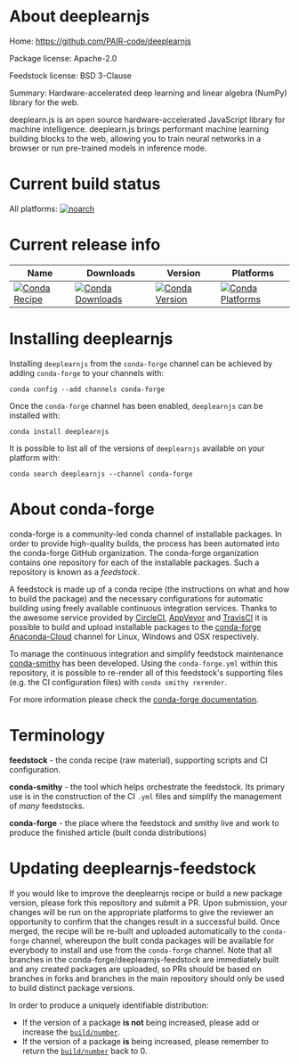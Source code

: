About deeplearnjs
=================

Home: https://github.com/PAIR-code/deeplearnjs

Package license: Apache-2.0

Feedstock license: BSD 3-Clause

Summary: Hardware-accelerated deep learning and linear algebra (NumPy) library for the web.

deeplearn.js is an open source hardware-accelerated JavaScript library for machine
intelligence. deeplearn.js brings performant machine learning building blocks to the
web, allowing you to train neural networks in a browser or run pre-trained models in
inference mode.


Current build status
====================

All platforms:
[![noarch](https://img.shields.io/circleci/project/github/conda-forge/deeplearnjs-feedstock/master.svg?label=noarch)](https://circleci.com/gh/conda-forge/deeplearnjs-feedstock)

Current release info
====================

| Name | Downloads | Version | Platforms |
| --- | --- | --- | --- |
| [![Conda Recipe](https://img.shields.io/badge/recipe-deeplearnjs-green.svg)](https://anaconda.org/conda-forge/deeplearnjs) | [![Conda Downloads](https://img.shields.io/conda/dn/conda-forge/deeplearnjs.svg)](https://anaconda.org/conda-forge/deeplearnjs) | [![Conda Version](https://img.shields.io/conda/vn/conda-forge/deeplearnjs.svg)](https://anaconda.org/conda-forge/deeplearnjs) | [![Conda Platforms](https://img.shields.io/conda/pn/conda-forge/deeplearnjs.svg)](https://anaconda.org/conda-forge/deeplearnjs) |

Installing deeplearnjs
======================

Installing `deeplearnjs` from the `conda-forge` channel can be achieved by adding `conda-forge` to your channels with:

```
conda config --add channels conda-forge
```

Once the `conda-forge` channel has been enabled, `deeplearnjs` can be installed with:

```
conda install deeplearnjs
```

It is possible to list all of the versions of `deeplearnjs` available on your platform with:

```
conda search deeplearnjs --channel conda-forge
```


About conda-forge
=================

conda-forge is a community-led conda channel of installable packages.
In order to provide high-quality builds, the process has been automated into the
conda-forge GitHub organization. The conda-forge organization contains one repository
for each of the installable packages. Such a repository is known as a *feedstock*.

A feedstock is made up of a conda recipe (the instructions on what and how to build
the package) and the necessary configurations for automatic building using freely
available continuous integration services. Thanks to the awesome service provided by
[CircleCI](https://circleci.com/), [AppVeyor](http://www.appveyor.com/)
and [TravisCI](https://travis-ci.org/) it is possible to build and upload installable
packages to the [conda-forge](https://anaconda.org/conda-forge)
[Anaconda-Cloud](http://docs.anaconda.org/) channel for Linux, Windows and OSX respectively.

To manage the continuous integration and simplify feedstock maintenance
[conda-smithy](http://github.com/conda-forge/conda-smithy) has been developed.
Using the ``conda-forge.yml`` within this repository, it is possible to re-render all of
this feedstock's supporting files (e.g. the CI configuration files) with ``conda smithy rerender``.

For more information please check the [conda-forge documentation](https://conda-forge.org/docs/).

Terminology
===========

**feedstock** - the conda recipe (raw material), supporting scripts and CI configuration.

**conda-smithy** - the tool which helps orchestrate the feedstock.
                   Its primary use is in the construction of the CI ``.yml`` files
                   and simplify the management of *many* feedstocks.

**conda-forge** - the place where the feedstock and smithy live and work to
                  produce the finished article (built conda distributions)


Updating deeplearnjs-feedstock
==============================

If you would like to improve the deeplearnjs recipe or build a new
package version, please fork this repository and submit a PR. Upon submission,
your changes will be run on the appropriate platforms to give the reviewer an
opportunity to confirm that the changes result in a successful build. Once
merged, the recipe will be re-built and uploaded automatically to the
`conda-forge` channel, whereupon the built conda packages will be available for
everybody to install and use from the `conda-forge` channel.
Note that all branches in the conda-forge/deeplearnjs-feedstock are
immediately built and any created packages are uploaded, so PRs should be based
on branches in forks and branches in the main repository should only be used to
build distinct package versions.

In order to produce a uniquely identifiable distribution:
 * If the version of a package **is not** being increased, please add or increase
   the [``build/number``](http://conda.pydata.org/docs/building/meta-yaml.html#build-number-and-string).
 * If the version of a package **is** being increased, please remember to return
   the [``build/number``](http://conda.pydata.org/docs/building/meta-yaml.html#build-number-and-string)
   back to 0.